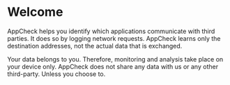 # Welcome

AppCheck helps you identify which applications communicate with third parties. It does so by logging network requests. AppCheck learns only the destination addresses, not the actual data that is exchanged.

Your data belongs to you. Therefore, monitoring and analysis take place on your device only. AppCheck does not share any data with us or any other third-party. Unless you choose to.
